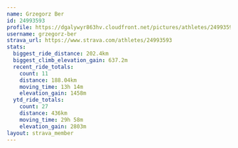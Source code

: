 ```yaml
---
name: Grzegorz Ber
id: 24993593
profile: https://dgalywyr863hv.cloudfront.net/pictures/athletes/24993593/7453165/11/large.jpg
username: grzegorz-ber
strava_url: https://www.strava.com/athletes/24993593
stats:
  biggest_ride_distance: 202.4km
  biggest_climb_elevation_gain: 637.2m
  recent_ride_totals:
    count: 11
    distance: 188.04km
    moving_time: 13h 14m
    elevation_gain: 1458m
  ytd_ride_totals:
    count: 27
    distance: 436km
    moving_time: 29h 58m
    elevation_gain: 2803m
layout: strava_member
--- 
```

